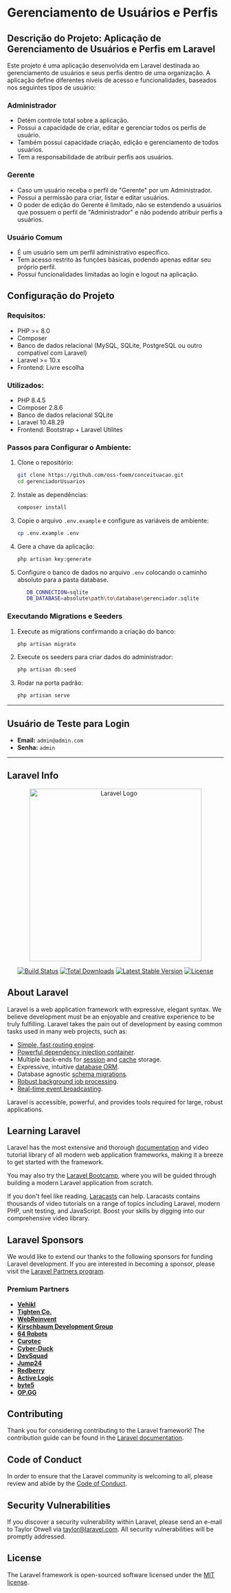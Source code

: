 # Gerenciamento de Usuários e Perfis

## Descrição do Projeto: Aplicação de Gerenciamento de Usuários e Perfis em Laravel
Este projeto é uma aplicação desenvolvida em Laravel destinada ao gerenciamento de usuários e seus perfis dentro de uma organização. A aplicação define diferentes níveis de acesso e funcionalidades, baseados nos seguintes tipos de usuário:

### Administrador
- Detém controle total sobre a aplicação.
- Possui a capacidade de criar, editar e gerenciar todos os perfis de usuário.
- Também possui capacidade criação, edição e gerenciamento de todos usuários.
- Tem a responsabilidade de atribuir perfis aos usuários.

### Gerente
- Caso um usuário receba o perfil de "Gerente" por um Administrador.
- Possui a permissão para criar, listar e editar usuários.
- O poder de edição do Gerente é limitado, não se estendendo a usuários que possuem o perfil de "Administrador" e não podendo atribuir perfis a usuários.

### Usuário Comum
- É um usuário sem um perfil administrativo específico.
- Tem acesso restrito às funções básicas, podendo apenas editar seu próprio perfil.
- Possui funcionalidades limitadas ao login e logout na aplicação.

## Configuração do Projeto

### Requisitos:

- PHP >= 8.0
- Composer
- Banco de dados relacional (MySQL, SQLite, PostgreSQL ou outro compatível com Laravel)
- Laravel >= 10.x
- Frontend: Livre escolha

### Utilizados:

- PHP 8.4.5
- Composer 2.8.6
- Banco de dados relacional SQLite
- Laravel 10.48.29
- Frontend: Bootstrap + Laravel Utilites

### Passos para Configurar o Ambiente:

1. Clone o repositório:
   ```sh
   git clone https://github.com/oss-foem/conceituacao.git
   cd gerenciadorUsuarios
   ```
2. Instale as dependências:
   ```sh
   composer install
   ```
3. Copie o arquivo `.env.example` e configure as variáveis de ambiente:
   ```sh
   cp .env.example .env
   ```
4. Gere a chave da aplicação:
   ```sh
   php artisan key:generate
   ```
5. Configure o banco de dados no arquivo `.env` colocando o caminho absoluto para a pasta database.
   ```sh
      DB_CONNECTION=sqlite
      DB_DATABASE=absolute\path\to\database\gerenciador.sqlite
   ```
### Executando Migrations e Seeders

1. Execute as migrations confirmando a criação do banco:
   ```sh
   php artisan migrate
   ```
2. Execute os seeders para criar dados do administrador:
   ```sh
   php artisan db:seed
   ```
3. Rodar na porta padrão:
   ```sh
   php artisan serve
   ```

---

## Usuário de Teste para Login

- **Email:** `admin@admin.com`
- **Senha:** `admin`

---

## Laravel Info


<p align="center"><a href="https://laravel.com" target="_blank"><img src="https://raw.githubusercontent.com/laravel/art/master/logo-lockup/5%20SVG/2%20CMYK/1%20Full%20Color/laravel-logolockup-cmyk-red.svg" width="400" alt="Laravel Logo"></a></p>

<p align="center">
<a href="https://github.com/laravel/framework/actions"><img src="https://github.com/laravel/framework/workflows/tests/badge.svg" alt="Build Status"></a>
<a href="https://packagist.org/packages/laravel/framework"><img src="https://img.shields.io/packagist/dt/laravel/framework" alt="Total Downloads"></a>
<a href="https://packagist.org/packages/laravel/framework"><img src="https://img.shields.io/packagist/v/laravel/framework" alt="Latest Stable Version"></a>
<a href="https://packagist.org/packages/laravel/framework"><img src="https://img.shields.io/packagist/l/laravel/framework" alt="License"></a>
</p>

## About Laravel

Laravel is a web application framework with expressive, elegant syntax. We believe development must be an enjoyable and creative experience to be truly fulfilling. Laravel takes the pain out of development by easing common tasks used in many web projects, such as:

- [Simple, fast routing engine](https://laravel.com/docs/routing).
- [Powerful dependency injection container](https://laravel.com/docs/container).
- Multiple back-ends for [session](https://laravel.com/docs/session) and [cache](https://laravel.com/docs/cache) storage.
- Expressive, intuitive [database ORM](https://laravel.com/docs/eloquent).
- Database agnostic [schema migrations](https://laravel.com/docs/migrations).
- [Robust background job processing](https://laravel.com/docs/queues).
- [Real-time event broadcasting](https://laravel.com/docs/broadcasting).

Laravel is accessible, powerful, and provides tools required for large, robust applications.

## Learning Laravel

Laravel has the most extensive and thorough [documentation](https://laravel.com/docs) and video tutorial library of all modern web application frameworks, making it a breeze to get started with the framework.

You may also try the [Laravel Bootcamp](https://bootcamp.laravel.com), where you will be guided through building a modern Laravel application from scratch.

If you don't feel like reading, [Laracasts](https://laracasts.com) can help. Laracasts contains thousands of video tutorials on a range of topics including Laravel, modern PHP, unit testing, and JavaScript. Boost your skills by digging into our comprehensive video library.

## Laravel Sponsors

We would like to extend our thanks to the following sponsors for funding Laravel development. If you are interested in becoming a sponsor, please visit the [Laravel Partners program](https://partners.laravel.com).

### Premium Partners

- **[Vehikl](https://vehikl.com/)**
- **[Tighten Co.](https://tighten.co)**
- **[WebReinvent](https://webreinvent.com/)**
- **[Kirschbaum Development Group](https://kirschbaumdevelopment.com)**
- **[64 Robots](https://64robots.com)**
- **[Curotec](https://www.curotec.com/services/technologies/laravel/)**
- **[Cyber-Duck](https://cyber-duck.co.uk)**
- **[DevSquad](https://devsquad.com/hire-laravel-developers)**
- **[Jump24](https://jump24.co.uk)**
- **[Redberry](https://redberry.international/laravel/)**
- **[Active Logic](https://activelogic.com)**
- **[byte5](https://byte5.de)**
- **[OP.GG](https://op.gg)**

## Contributing

Thank you for considering contributing to the Laravel framework! The contribution guide can be found in the [Laravel documentation](https://laravel.com/docs/contributions).

## Code of Conduct

In order to ensure that the Laravel community is welcoming to all, please review and abide by the [Code of Conduct](https://laravel.com/docs/contributions#code-of-conduct).

## Security Vulnerabilities

If you discover a security vulnerability within Laravel, please send an e-mail to Taylor Otwell via [taylor@laravel.com](mailto:taylor@laravel.com). All security vulnerabilities will be promptly addressed.

## License

The Laravel framework is open-sourced software licensed under the [MIT license](https://opensource.org/licenses/MIT).
